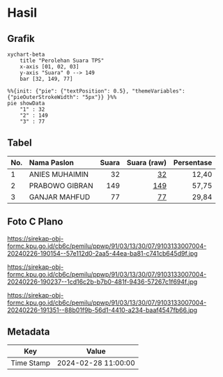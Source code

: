 # Hasil

## Grafik

```mermaid
xychart-beta
    title "Perolehan Suara TPS"
    x-axis [01, 02, 03]
    y-axis "Suara" 0 --> 149
    bar [32, 149, 77]
```

```mermaid
%%{init: {"pie": {"textPosition": 0.5}, "themeVariables": {"pieOuterStrokeWidth": "5px"}} }%%
pie showData
    "1" : 32
    "2" : 149
    "3" : 77
```

## Tabel

| No. | Nama Paslon    | Suara | Suara (raw) | Persentase |
|:--- |:-------------- | -----:| -----------:| ----------:|
| 1   | ANIES MUHAIMIN | 32    | [32][p-1]   | 12,40      |
| 2   | PRABOWO GIBRAN | 149   | [149][p-2]  | 57,75      |
| 3   | GANJAR MAHFUD  | 77    | [77][p-3]   | 29,84      |


[p-1]: https://github.com/gigit-pemilu/pemilu-2024-91-papua/blob/main/pilpres/hitung-suara/sub/91-papua/sub/03-jayapura/sub/13-waibu/sub/3007-desa-adat-bambar/sub/004-tps/sub/paslon-1.txt
[p-2]: https://github.com/gigit-pemilu/pemilu-2024-91-papua/blob/main/pilpres/hitung-suara/sub/91-papua/sub/03-jayapura/sub/13-waibu/sub/3007-desa-adat-bambar/sub/004-tps/sub/paslon-2.txt
[p-3]: https://github.com/gigit-pemilu/pemilu-2024-91-papua/blob/main/pilpres/hitung-suara/sub/91-papua/sub/03-jayapura/sub/13-waibu/sub/3007-desa-adat-bambar/sub/004-tps/sub/paslon-3.txt

## Foto C Plano

https://sirekap-obj-formc.kpu.go.id/cb6c/pemilu/ppwp/91/03/13/30/07/9103133007004-20240226-190154--57e112d0-2aa5-44ea-ba81-c741cb645d9f.jpg

https://sirekap-obj-formc.kpu.go.id/cb6c/pemilu/ppwp/91/03/13/30/07/9103133007004-20240226-190237--1cd16c2b-b7b0-481f-9436-57267c1f694f.jpg

https://sirekap-obj-formc.kpu.go.id/cb6c/pemilu/ppwp/91/03/13/30/07/9103133007004-20240226-191351--88b01f9b-56d1-4410-a234-baaf4547fb66.jpg


## Metadata

| Key        | Value               |
| ---------- | ------------------- |
| Time Stamp | 2024-02-28 11:00:00 |



